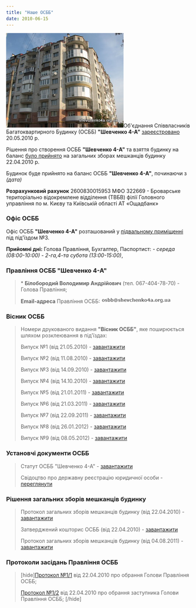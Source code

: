 ```yaml
---
title: "Наше ОСББ"
date: 2010-06-15
---
```


![Наше ОСББ](/wp-content/uploads/2010/06/our-osbb-home.jpg "Наше ОСББ")Об'єднання Співвласників Багатоквартирного Будинку (ОСББ) **"Шевченко 4-А"** [зареєстровано](http://shevchenko4a.brovary.org/osbb-shevchenko4a-zaregistrirovano/) 20.05.2010 р.

Рішення про створення ОСББ **"Шевченко 4-А"** та взяття будинку на баланс [було прийнято](http://shevchenko4a.brovary.org/osbb-shevchenko-4-a-byt/) на загальних зборах мешканців будинку 22.04.2010 р.

Будинок буде прийнято на баланс ОСББ **"Шевченко 4-А"**, починаючи з _(дата)_

**Розрахунковий рахунок** 2600830015953 МФО 322669 - Броварське територіально відокремлене відділення (ТВБВ) філії Головного управління по м. Києву та Київській області АТ «Ощадбанк»

### Офіс ОСББ

Офіс ОСББ **"Шевченко 4-А"** розташований у [підвальному приміщенні](http://shevchenko4a.brovary.org/office-osbb-izuchayem-front-rabot/) під під'їздом №3.

**Прийомні дні:** Голова Правління, Бухгалтер, Паспортист: _\- середа (08:00-10:00) - 2-га,4-та субота (13:00-15:00)_,

### Правління ОСББ "Шевченко 4-А"

> \* **Білобородий Володимир Андрійович** (тел. 067-404-78-70) - Голова Правління;
> 
> **Email-адреса** Правління ОСББ: [![mailto:osbb](/wp-content/uploads/2010/06/osbb2.png "mailto:osbb")](osbb#)

### Вісник ОСББ

> Номери друкованого видання **"Вісник ОСББ"**, яке поширюється шляхом розклеювання в під'їздах:
> 
> Випуск №1 (від 21.05.2010) - [завантажити](https://docs.google.com/fileview?id=0B15gOycbY2u7N2I0NGQ3OTktNzQwNC00ZmUxLTk2NzgtMTE1OThlOGZkMDk4&hl=ru)
> 
> Випуск №2 (від 11.08.2010) - [завантажити](https://docs.google.com/fileview?id=0B15gOycbY2u7OWIxYTdjZmItZjAxYS00OTQ0LWJhMTEtNjcwYWM1ZTA1ODRk&hl=ru&authkey=CILxlRg)
> 
> Випуск №3 (від 14.09.2010) - [завантажити](https://docs.google.com/leaf?id=0B15gOycbY2u7YTAxNWYyZTMtNDViOC00MGI1LWE5ZjAtNzhiYzcwMGNiNGIy&sort=name&layout=list&num=50)
> 
> Випуск №4 (від 14.10.2010) - [завантажити](https://docs.google.com/fileview?id=0B15gOycbY2u7MTRjNzI3NzAtNzM0Yi00OTViLTg0MjAtOWI2YWUzNmVhZWM1&hl=ru)
> 
> Випуск №5 (від 21.01.2011) - [завантажити](https://docs.google.com/viewer?a=v&pid=explorer&chrome=true&srcid=0BxE2NQlPHqm_MjBkM2MwYTUtZWFiMC00NWYzLWEzMTgtNDNiNWJlMGU2YzZl&hl=ru)
> 
> Випуск №6 (від 21.03.2011) - [завантажити](https://docs.google.com/viewer?a=v&pid=explorer&chrome=true&srcid=0BxE2NQlPHqm_ZmFhMTQwYWEtODIyNS00MTliLWIxYzQtMDk2OTFkZmYyODRl&hl=en_GB&authkey=CM-Ml_cJ)
> 
> Випуск №7 (від 22.09.2011) - [завантажити](https://docs.google.com/viewer?a=v&pid=explorer&chrome=true&srcid=0BxE2NQlPHqm_NzYyYzJiN2UtNDI0Yy00MThjLThlZWQtZDBlNjUxMGQwYmU3&hl=en_GB)
> 
> Випуск №8 (від 26.01.2012) - [завантажити](http://www.slideshare.net/sergIlliukhin/8-11282714)
> 
> Випуск №9 (від 08.05.2012) - [завантажити](https://docs.google.com/open?id=0BxE2NQlPHqm_S1BneTN4YTdKVE0)

### Установчі документи ОСББ

> Статут ОСББ "Шевченко 4-А" - [завантажити](https://docs.google.com/fileview?id=0B15gOycbY2u7YTZiYzgyMzItYjJjYS00MDhlLTgxMDYtZjIxNWFiMjJlNDc2&hl=ru)
> 
> Свідоцтво про державну реєстрацію юридичної особи - [переглянути](http://lh4.ggpht.com/_rSr87wJ7xVQ/S_Yyl7LKNiI/AAAAAAAACiE/La8SBTviKEk/s800/ttt%20001.jpg)

### Рішення загальних зборів мешканців будинку

> Протокол загальних зборів мешканців будинку (від 22.04.2010) - [завантажити](https://docs.google.com/fileview?id=0B15gOycbY2u7ZWU4NGEzOTctODU5MC00YzQ2LWJiZDctOGZhMjM2Y2JkMGY2&hl=ru)
> 
> Затверджений кошторис ОСББ (від 22.04.2010) - [завантажити](https://docs.google.com/viewer?a=v&pid=explorer&chrome=true&srcid=0B15gOycbY2u7ZmRjMzgzMTMtZjJmMi00NTBkLTlkNTgtZjRhMzZkMjkxZWRi&hl=en_GB "Кошторис ОСББ")
> 
> Протокол загальних зборів мешканців будинку (від 04.08.2011) - [завантажити](https://docs.google.com/viewer?a=v&pid=explorer&chrome=true&srcid=0BxE2NQlPHqm_ZjY4ZjVkNjMtNGQwMC00ZmIzLTg2NmEtYWIxM2VkYWFiNWE2&hl=en_GB)

### Протоколи засідань Правління ОСББ

> \[hide\][Протокол №1/1](http://docs.google.com/fileview?id=0B15gOycbY2u7MGRjOTMyYzgtODM2OS00MDkzLTg0ZTMtY2YzMDlhYTVhY2E5&hl=ru&authkey=CP_F_dQM) від 22.04.2010 про обрання Голови Правління ОСББ;
> 
> [Протокол №1/2](http://docs.google.com/fileview?id=0B15gOycbY2u7ZTE5ZmFkY2UtZmE2My00N2YyLWJjYTktZmY5Y2Y3NGViZWEx&hl=ru&authkey=CPWfiaAE) від 22.04.2010 про обрання заступника Голови Правління ОСББ; \[/hide\]

<script type="text/javascript">// <![CDATA[ <div></div> function changeHref() { $(this).attr("href", "mailto:"+$(this).attr("href").replace("#","@shevchenko4a.brovary.org")).unbind("mouseover", changeHref); } $(document).ready(function() { $("#mailtoOsbb").bind("mouseover", changeHref); }); // ]]></script>
